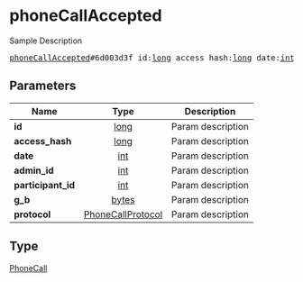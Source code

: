 # phoneCallAccepted

Sample Description

<pre>
<a href="../constructor/phoneCallAccepted.md">phoneCallAccepted</a>#6d003d3f id:<a href="../type/long.md">long</a> access_hash:<a href="../type/long.md">long</a> date:<a href="../type/int.md">int</a> admin_id:<a href="../type/int.md">int</a> participant_id:<a href="../type/int.md">int</a> g_b:<a href="../type/bytes.md">bytes</a> protocol:<a href="../type/PhoneCallProtocol.md">PhoneCallProtocol</a> = <a href="../type/PhoneCall.md">PhoneCall</a>;
</pre>

## Parameters

| Name | Type | Description |
|------|:----:|-------------|
| **id** | [long](../type/long.md) | Param description |
| **access_hash** | [long](../type/long.md) | Param description |
| **date** | [int](../type/int.md) | Param description |
| **admin_id** | [int](../type/int.md) | Param description |
| **participant_id** | [int](../type/int.md) | Param description |
| **g_b** | [bytes](../type/bytes.md) | Param description |
| **protocol** | [PhoneCallProtocol](../type/PhoneCallProtocol.md) | Param description |

## Type

[PhoneCall](../type/PhoneCall.md)

